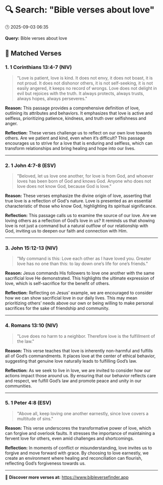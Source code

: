 # 🔍 Search: "Bible verses about love"
🕒 2025-09-03 06:35

**Query:** Bible verses about love

## 📖 Matched Verses

### 1. 1 Corinthians 13:4-7 (NIV)
> "Love is patient, love is kind. It does not envy, it does not boast, it is not proud. It does not dishonor others, it is not self-seeking, it is not easily angered, it keeps no record of wrongs. Love does not delight in evil but rejoices with the truth. It always protects, always trusts, always hopes, always perseveres."

**Reason:** This passage provides a comprehensive definition of love, outlining its attributes and behaviors. It emphasizes that love is active and selfless, prioritizing patience, kindness, and truth over selfishness and anger.

**Reflection:** These verses challenge us to reflect on our own love towards others. Are we patient and kind, even when it’s difficult? This passage encourages us to strive for a love that is enduring and selfless, which can transform relationships and bring healing and hope into our lives.

---

### 2. 1 John 4:7-8 (ESV)
> "Beloved, let us love one another, for love is from God, and whoever loves has been born of God and knows God. Anyone who does not love does not know God, because God is love."

**Reason:** These verses emphasize the divine origin of love, asserting that true love is a reflection of God's nature. Love is presented as an essential characteristic of those who know God, highlighting its spiritual significance.

**Reflection:** This passage calls us to examine the source of our love. Are we loving others as a reflection of God’s love in us? It reminds us that showing love is not just a command but a natural outflow of our relationship with God, inviting us to deepen our faith and connection with Him.

---

### 3. John 15:12-13 (NIV)
> "My command is this: Love each other as I have loved you. Greater love has no one than this: to lay down one’s life for one’s friends."

**Reason:** Jesus commands His followers to love one another with the same sacrificial love He demonstrated. This highlights the ultimate expression of love, which is self-sacrifice for the benefit of others.

**Reflection:** Reflecting on Jesus' example, we are encouraged to consider how we can show sacrificial love in our daily lives. This may mean prioritizing others’ needs above our own or being willing to make personal sacrifices for the sake of friendship and community.

---

### 4. Romans 13:10 (NIV)
> "Love does no harm to a neighbor. Therefore love is the fulfillment of the law."

**Reason:** This verse teaches that love is inherently non-harmful and fulfills all of God’s commandments. It places love at the center of ethical behavior, suggesting that genuine love naturally leads to fulfilling God’s law.

**Reflection:** As we seek to live in love, we are invited to consider how our actions impact those around us. By ensuring that our behavior reflects care and respect, we fulfill God’s law and promote peace and unity in our communities.

---

### 5. 1 Peter 4:8 (ESV)
> "Above all, keep loving one another earnestly, since love covers a multitude of sins."

**Reason:** This verse underscores the transformative power of love, which can forgive and overlook faults. It stresses the importance of maintaining a fervent love for others, even amid challenges and shortcomings.

**Reflection:** In moments of conflict or misunderstanding, love invites us to forgive and move forward with grace. By choosing to love earnestly, we create an environment where healing and reconciliation can flourish, reflecting God’s forgiveness towards us.

---

🔗 **Discover more verses at:** https://www.bibleversefinder.app
